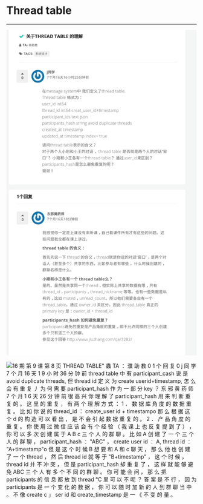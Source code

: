 # Thread table



---

![](../../media/Message-What's-up-Thread-table-image1.jpeg)



![16 期 第 9 课 第 8 页 THREAD TABLE" 蟲 TA ： 濮 助 教 0 1 个 回 复 0 j 同 学 7 个 月 16 天 1 9 小 时 36 分 钟 前 thread table 中 有 participant_cash 说 是 avoid duplicate threads, 但 thread id 定 义 为 create userid+timestamp, 怎 么 会 有 重 复 丿 为 何 需 要 participant_hash 作 为 一 部 分 key ？ 东 邪 黄 药 师 7 个 月 1 6 天 26 分 钟 前 很 高 兴 你 理 解 了 participant_hash 用 来 判 断 重 复 的 。 这 里 的 重 复 ， 有 两 个 理 解 方 式 ： 1 ． 数 据 库 角 度 的 数 据 重 复 。 比 如 你 说 的 thread_id ： create_user id + timestampo 那 么 根 据 这 个 d 的 构 造 可 以 看 出 ， 是 不 会 引 起 数 据 重 复 的 。 2 ． 产 品 角 度 的 重 复 。 你 使 用 过 微 信 应 该 会 有 个 经 验 （ 我 课 上 也 反 复 提 到 了 ） ， 你 可 以 多 次 创 建 属 于 A B c 三 个 人 的 群 聊 。 比 如 A 创 建 了 一 个 三 个 人 的 群 聊 ， participant_hash ： "ABC" ， create user id ： A, thread id ： "A+timestamp"o 但 是 这 个 时 候 B 想 要 和 A 和 c 聊 天 ， 那 么 他 也 创 建 了 一 个 thread ， 然 后 thread id 就 等 于 "B+timestamp" ， 这 个 时 候 ， thread id 并 不 冲 突 ， 但 是 participant_hash 却 重 复 了 ， 这 样 就 能 够 避 免 ABC 三 个 人 有 多 个 不 同 的 群 聊 。 你 可 能 会 问 ， 那 么 把 participants 的 信 息 都 放 到 thread ℃ 里 可 以 不 呢 ？ 答 案 是 不 行 ， 因 为 participants 是 一 个 变 化 的 数 据 ， 你 可 以 随 时 加 新 的 人 到 群 聊 当 中 。 不 像 create c 」 ser id 和 create_timestamp 是 一 《 不 变 的 量 。 ](../../media/Message-What's-up-Thread-table-image2.jpg)




